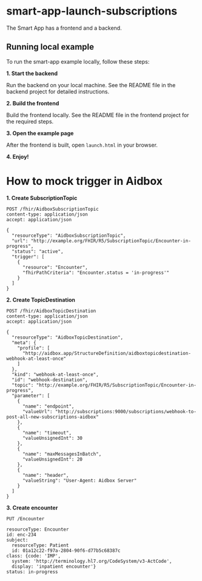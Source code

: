 # smart-app-launch-subscriptions

The Smart App has a frontend and a backend.

## Running local example

To run the smart-app example locally, follow these steps:

**1. Start the backend**

Run the backend on your local machine. See the README file in the backend project for detailed instructions.

**2. Build the frontend**

Build the frontend locally. See the README file in the frontend project for the required steps.

**3. Open the example page**

After the frontend is built, open `launch.html` in your browser.

**4. Enjoy!**


# How to mock trigger in Aidbox


**1. Create SubscriptionTopic**
```
POST /fhir/AidboxSubscriptionTopic
content-type: application/json
accept: application/json

{
  "resourceType": "AidboxSubscriptionTopic",
  "url": "http://example.org/FHIR/R5/SubscriptionTopic/Encounter-in-progress",
  "status": "active",
  "trigger": [
    {
      "resource": "Encounter",
      "fhirPathCriteria": "Encounter.status = 'in-progress'"
    }
  ]
}
```

**2. Create TopicDestination**

```
POST /fhir/AidboxTopicDestination
content-type: application/json
accept: application/json

{
  "resourceType": "AidboxTopicDestination",
  "meta": {
    "profile": [
      "http://aidbox.app/StructureDefinition/aidboxtopicdestination-webhook-at-least-once"
    ]
  },
  "kind": "webhook-at-least-once",
  "id": "webhook-destination",
  "topic": "http://example.org/FHIR/R5/SubscriptionTopic/Encounter-in-progress",
  "parameter": [
    {
      "name": "endpoint",
      "valueUrl": "http://subscriptions:9000/subscriptions/webhook-to-post-all-new-subscriptions-aidbox"
    },
    {
      "name": "timeout",
      "valueUnsignedInt": 30
    },
    {
      "name": "maxMessagesInBatch",
      "valueUnsignedInt": 20
    },
    {
      "name": "header",
      "valueString": "User-Agent: Aidbox Server"
    }
  ]
}
```


**3. Create encounter**
```
PUT /Encounter

resourceType: Encounter
id: enc-234
subject: 
  resourceType: Patient
  id: 01a12c22-f97a-2804-90f6-d77b5c68387c
class: {code: 'IMP', 
  system: 'http://terminology.hl7.org/CodeSystem/v3-ActCode', 
  display: 'inpatient encounter'}
status: in-progress
```

